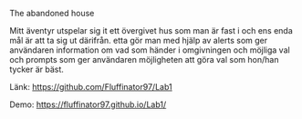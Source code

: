 The abandoned house 


Mitt äventyr utspelar sig it ett övergivet hus som man är fast i och ens enda mål är att ta sig ut därifrån. etta gör man med hjälp av alerts som ger användaren information om vad som händer i omgivningen och möjliga val och prompts som ger användaren möjligheten att göra  val som hon/han tycker är bäst.

Länk: https://github.com/Fluffinator97/Lab1

Demo: https://fluffinator97.github.io/Lab1/
